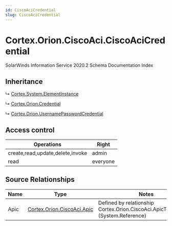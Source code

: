 ```yaml
---
id: CiscoAciCredential
slug: CiscoAciCredential
---
```


# Cortex.Orion.CiscoAci.CiscoAciCredential

SolarWinds Information Service 2020.2 Schema Documentation Index

## Inheritance

↳ [Cortex.System.ElementInstance](./../Cortex.System/ElementInstance)

↳ [Cortex.Orion.Credential](./../Cortex.Orion/Credential)

↳ [Cortex.Orion.UsernamePasswordCredential](./../Cortex.Orion/UsernamePasswordCredential)

## Access control

| Operations | Right |
| ------ | ------ |
| create,read,update,delete,invoke | admin |
| read | everyone |

## Source Relationships

| Name | Type | Notes |
| ------ | ------ | ------ |
| Apic | [Cortex.Orion.CiscoAci.Apic](./../Cortex.Orion.CiscoAci/Apic) | Defined by relationship Cortex.Orion.CiscoAci.ApicToCredential (System.Reference) |


